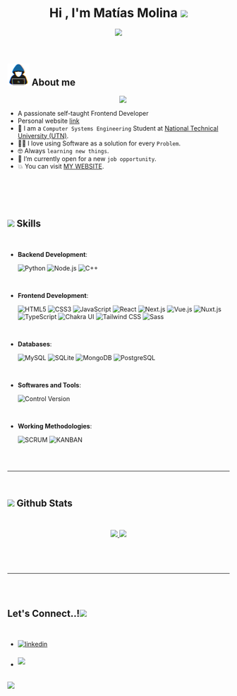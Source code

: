 
<h1 align="center"><b>Hi , I'm Matías Molina </b><img src="https://media.giphy.com/media/hvRJCLFzcasrR4ia7z/giphy.gif" width="35"></h1>
<p align="center">
  <a href="https://github.com/DenverCoder1/readme-typing-svg"><img src="https://readme-typing-svg.herokuapp.com?font=Time+New+Roman&color=cyan&size=25&center=true&vCenter=true&width=600&height=100&lines=Frontend+Developer;"></a>
</p>

<br>
	
## <picture><img src = "https://github.com/0xAbdulKhalid/0xAbdulKhalid/raw/main/assets/mdImages/about_me.gif" width = 50px></picture> **About me**

<picture> <img align="right" src="https://github.com/7oSkaaa/7oSkaaa/blob/main/Images/Right_Side.gif?raw=true" width = 250px></picture>

<br>

- A passionate self-taught Frontend Developer
- Personal website [link](https://www.matiasnmolina.com)
- :school: I am a `Computer Systems Engineering` Student at [National Technical University (UTN)](https://utn.edu.ar/).
- :technologist: I love using Software as a solution for every `Problem`.
- :nerd_face: Always `learning new things`.
- :thinking: I’m currently open for a new `job opportunity`.
- :boom: You can visit [MY WEBSITE](https://matiasnmolina.com/).

<br><br>

<p align="left"> <a href="https://twitter.com/" target="blank"><img src="https://img.shields.io/twitter/follow/?logo=twitter&style=for-the-badge" alt="" /></a> </p>

## <img src="https://media2.giphy.com/media/QssGEmpkyEOhBCb7e1/giphy.gif?cid=ecf05e47a0n3gi1bfqntqmob8g9aid1oyj2wr3ds3mg700bl&rid=giphy.gif" width ="25"><b> Skills</b>
<br>

<p align="center">

- **Backend Development**:
    
    ![Python](https://img.shields.io/badge/Python%20-%2314354C.svg?style=for-the-badge&logo=python&logoColor=white)
    ![Node.js](https://img.shields.io/badge/Node.js-339933?style=for-the-badge&logo=node.js&logoColor=white)
    ![C++](https://img.shields.io/badge/C++%20-%2300599C.svg?style=for-the-badge&logo=c%2B%2B&logoColor=white)

<br>   
    
- **Frontend Development**:

   ![HTML5](https://img.shields.io/badge/HTML5%20-%23E34F26.svg?style=for-the-badge&logo=html5&logoColor=white)
   ![CSS3](https://img.shields.io/badge/CSS%20-%231572B6.svg?style=for-the-badge&logo=css3&logoColor=white)
   ![JavaScript](https://img.shields.io/badge/JavaScript%20-%23F7DF1E.svg?style=for-the-badge&logo=javascript&logoColor=black)
   ![React](https://img.shields.io/badge/React-61DAFB?style=for-the-badge&logo=react&logoColor=white)
   ![Next.js](https://img.shields.io/badge/Next.js-000000?style=for-the-badge&logo=next.js&logoColor=white)
   ![Vue.js](https://img.shields.io/badge/Vue.js-4FC08D?style=for-the-badge&logo=vue.js&logoColor=white)
   ![Nuxt.js](https://img.shields.io/badge/Nuxt.js-00C58E?style=for-the-badge&logo=nuxt.js&logoColor=white)
   ![TypeScript](https://img.shields.io/badge/TypeScript-3178C6?style=for-the-badge&logo=typescript&logoColor=white)
   ![Chakra UI](https://img.shields.io/badge/Chakra_UI-319795?style=for-the-badge&logo=chakraui&logoColor=white)
   ![Tailwind CSS](https://img.shields.io/badge/Tailwind_CSS-38B2AC?style=for-the-badge&logo=tailwindcss&logoColor=white)
   ![Sass](https://img.shields.io/badge/Sass-CC6699?style=for-the-badge&logo=sass&logoColor=white)


<br>

- **Databases**:

    ![MySQL](https://img.shields.io/badge/MySQL-4479A1?style=for-the-badge&logo=mysql&logoColor=white)
    ![SQLite](https://img.shields.io/badge/SQLite-003B57?style=for-the-badge&logo=sqlite&logoColor=white)
    ![MongoDB](https://img.shields.io/badge/MongoDB-47A248?style=for-the-badge&logo=mongodb&logoColor=white)
    ![PostgreSQL](https://img.shields.io/badge/PostgreSQL-4169E1?style=for-the-badge&logo=postgresql&logoColor=white)

    
<br>

- **Softwares and Tools**:

    ![Control Version](https://img.shields.io/badge/git-%23F05033.svg?style=for-the-badge&logo=git&logoColor=white)

<br>

- **Working Methodologies**:

   ![SCRUM](https://img.shields.io/badge/SCRUM-6DB33F?style=for-the-badge&logo=scrum&logoColor=white)
   ![KANBAN](https://img.shields.io/badge/KANBAN-008FC7?style=for-the-badge&logo=kanban&logoColor=white)

</p>

<br>
<br>

-----

<br>


## <img src="https://media.giphy.com/media/iY8CRBdQXODJSCERIr/giphy.gif" width="35"><b> Github Stats </b>
<br>

<div align="center">

<p align="center">
  <a href="https://github.com/mamolina01">
    <img height="180em" src="https://github-readme-stats-eight-theta.vercel.app/api?username=mamolina01&show_icons=true&theme=algolia&include_all_commits=true&count_private=true"/>
  </a>
  <a href="https://github.com/mamolina01">
    <img height="180em" src="https://github-readme-stats-eight-theta.vercel.app/api/top-langs/?username=mamolina01&layout=compact&langs_count=8&theme=algolia"/>
  </a>
</p>


</a>
</div>

<br>
<br>
<br>

-----

<br>
<br>

## <b> Let's Connect..!</b><img src="https://github.com/mamolina01/mamolina01/raw/main/assets/mdImages/handshake.gif" width ="80">
<br>
<div align='left'>

<ul>

<li>
<a href="https://linkedin.com/in/mamolina01" target="_blank">
<img src="https://img.shields.io/badge/linkedin-%2300acee.svg?color=405DE6&style=for-the-badge&logo=linkedin&logoColor=white" alt=linkedin style="margin-bottom: 5px;"/>
</a>
</li>

<br>

<li>
<a href="mailto:matiasnmolina1@gmail.com" target="_blank">
<img src="https://img.shields.io/badge/gmail-%23EA4335.svg?style=for-the-badge&logo=gmail&logoColor=white" t=mail style="margin-bottom: 5px;" />
</a>
</li>
	
</ul>
</div>

<br>
<img src="https://user-images.githubusercontent.com/73097560/115834477-dbab4500-a447-11eb-908a-139a6edaec5c.gif">
<br>
